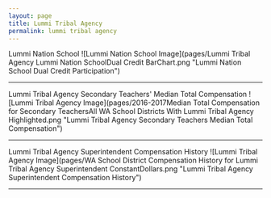 ```yaml
---
layout: page
title: Lummi Tribal Agency
permalink: lummi tribal agency
---
```



Lummi Nation School
![Lummi Nation School Image](pages/Lummi Tribal Agency Lummi Nation SchoolDual Credit BarChart.png "Lummi Nation School Dual Credit Participation")

___

Lummi Tribal Agency Secondary Teachers' Median Total Compensation
![Lummi Tribal Agency Image](pages/2016-2017Median Total Compensation for Secondary TeachersAll WA School Districts With Lummi Tribal Agency Highlighted.png "Lummi Tribal Agency Secondary Teachers Median Total Compensation")

___

Lummi Tribal Agency Superintendent Compensation History
![Lummi Tribal Agency Image](pages/WA School District Compensation History for Lummi Tribal Agency Superintendent ConstantDollars.png "Lummi Tribal Agency Superintendent Compensation History")

___

